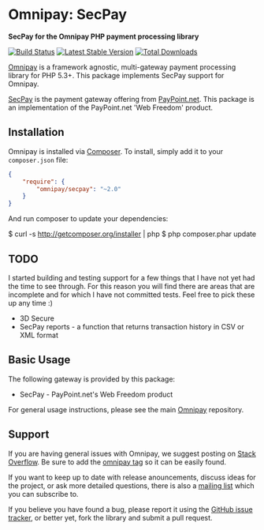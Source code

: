# Omnipay: SecPay

**SecPay for the Omnipay PHP payment processing library**

[![Build Status](https://travis-ci.org/JustinBusschau/omnipay-secpay.png?branch=master)](https://travis-ci.org/JustinBusschau/omnipay-secpay)
[![Latest Stable Version](https://poser.pugx.org/justinbusschau/omnipay-secpay/version.png)](https://packagist.org/packages/justinbusschau/omnipay-secpay)
[![Total Downloads](https://poser.pugx.org/justinbusschau/omnipay-secpay/d/total.png)](https://packagist.org/packages/justinbusschau/omnipay-secpay)

[Omnipay](https://github.com/omnipay/omnipay) is a framework agnostic, multi-gateway payment
processing library for PHP 5.3+. This package implements SecPay support for Omnipay.

[SecPay](http://www.paypoint.net/support/gateway/integration-guides/) is the payment gateway
offering from [PayPoint.net](http://www.paypoint.net/). This package is an implementation of
the PayPoint.net 'Web Freedom' product.

## Installation

Omnipay is installed via [Composer](http://getcomposer.org/). To install, simply add it
to your `composer.json` file:

```json
{
    "require": {
        "omnipay/secpay": "~2.0"
    }
}
```

And run composer to update your dependencies:

$ curl -s http://getcomposer.org/installer | php
$ php composer.phar update

## TODO

I started building and testing support for a few things that I have not yet had the time to see
through. For this reason you will find there are areas that are incomplete and for which I have
not committed tests. Feel free to pick these up any time :)

* 3D Secure
* SecPay reports - a function that returns transaction history in CSV or XML format

## Basic Usage

The following gateway is provided by this package:

* SecPay - PayPoint.net's Web Freedom product

For general usage instructions, please see the main [Omnipay](https://github.com/omnipay/omnipay)
repository.

## Support

If you are having general issues with Omnipay, we suggest posting on
[Stack Overflow](http://stackoverflow.com/). Be sure to add the
[omnipay tag](http://stackoverflow.com/questions/tagged/omnipay) so it can be easily found.

If you want to keep up to date with release anouncements, discuss ideas for the project,
or ask more detailed questions, there is also a [mailing list](https://groups.google.com/forum/#!forum/omnipay) which
you can subscribe to.

If you believe you have found a bug, please report it using the [GitHub issue tracker](https://github.com/omnipay/authorizenet/issues),
or better yet, fork the library and submit a pull request.
